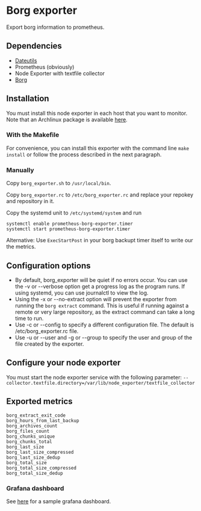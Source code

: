 # Borg exporter

Export borg information to prometheus.

## Dependencies

 * [Dateutils](http://www.fresse.org/dateutils/)
 * Prometheus (obviously)
 * Node Exporter with textfile collector
 * [Borg](https://github.com/borgbackup/borg)

## Installation

You must install this node exporter in each host that you want to monitor.  
Note that an Archlinux package is available [here](https://git.h.oluflorenzen.de/finkregh/archlinux-prometheus-borg-exporter).

### With the Makefile

For convenience, you can install this exporter with the command line
`make install` or follow the process described in the next paragraph.

### Manually
Copy `borg_exporter.sh` to `/usr/local/bin`.

Copy `borg_exporter.rc` to `/etc/borg_exporter.rc` and replace your repokey and repository in it.

Copy the systemd unit to `/etc/systemd/system` and run 

```
systemctl enable prometheus-borg-exporter.timer
systemctl start prometheus-borg-exporter.timer
```

Alternative: Use `ExecStartPost` in your borg backupt timer itself to write our the metrics.

## Configuration options
 * By default, borg_exporter will be quiet if no errors occur. You can use the -v or --verbose option get a progress log as the program runs. If using systemd, you can use journalctl to view the log.
 * Using the -x or --no-extract option will prevent the exporter from running the ```borg extract``` command. This is useful if running against a remote or very large repository, as the extract command can take a long time to run.
 * Use -c or --config to specify a different configuration file. The default is /etc/borg_exporter.rc file.
 * Use -u or --user and -g or --group to specify the user and group of the file created by the exporter.

## Configure your node exporter

You must start the node exporter service with the following parameter: `--collector.textfile.directory=/var/lib/node_exporter/textfile_collector`

## Exported metrics

```
borg_extract_exit_code
borg_hours_from_last_backup
borg_archives_count
borg_files_count
borg_chunks_unique
borg_chunks_total
borg_last_size
borg_last_size_compressed
borg_last_size_dedup
borg_total_size
borg_total_size_compressed
borg_total_size_dedup
```

### Grafana dashboard

See [here](https://grafana.com/dashboards/7856) for a sample grafana dashboard.
